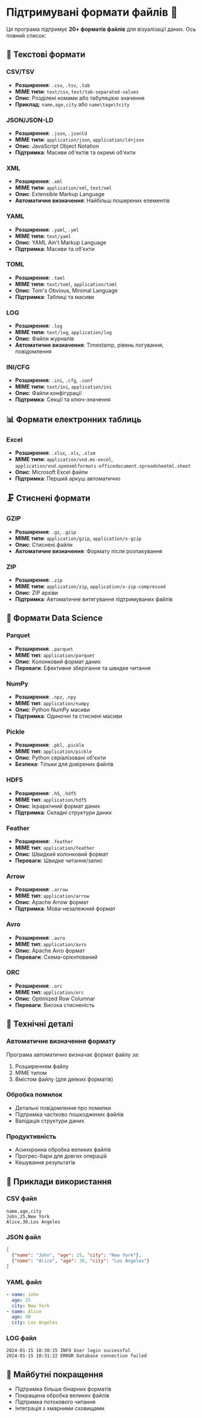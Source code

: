 # Підтримувані формати файлів 📁

Ця програма підтримує **20+ форматів файлів** для візуалізації даних. Ось повний список:

## 📄 Текстові формати

### CSV/TSV
- **Розширення**: `.csv`, `.tsv`, `.tab`
- **MIME типи**: `text/csv`, `text/tab-separated-values`
- **Опис**: Розділені комами або табуляцією значення
- **Приклад**: `name,age,city` або `name\tage\tcity`

### JSON/JSON-LD
- **Розширення**: `.json`, `.jsonld`
- **MIME типи**: `application/json`, `application/ld+json`
- **Опис**: JavaScript Object Notation
- **Підтримка**: Масиви об'єктів та окремі об'єкти

### XML
- **Розширення**: `.xml`
- **MIME типи**: `application/xml`, `text/xml`
- **Опис**: Extensible Markup Language
- **Автоматичне визначення**: Найбільш поширених елементів

### YAML
- **Розширення**: `.yaml`, `.yml`
- **MIME типи**: `text/yaml`
- **Опис**: YAML Ain't Markup Language
- **Підтримка**: Масиви та об'єкти

### TOML
- **Розширення**: `.toml`
- **MIME типи**: `text/toml`, `application/toml`
- **Опис**: Tom's Obvious, Minimal Language
- **Підтримка**: Таблиці та масиви

### LOG
- **Розширення**: `.log`
- **MIME типи**: `text/log`, `application/log`
- **Опис**: Файли журналів
- **Автоматичне визначення**: Timestamp, рівень логування, повідомлення

### INI/CFG
- **Розширення**: `.ini`, `.cfg`, `.conf`
- **MIME типи**: `text/ini`, `application/ini`
- **Опис**: Файли конфігурації
- **Підтримка**: Секції та ключ-значення

## 📊 Формати електронних таблиць

### Excel
- **Розширення**: `.xlsx`, `.xls`, `.xlsm`
- **MIME типи**: `application/vnd.ms-excel`, `application/vnd.openxmlformats-officedocument.spreadsheetml.sheet`
- **Опис**: Microsoft Excel файли
- **Підтримка**: Перший аркуш автоматично

## 🗜️ Стиснені формати

### GZIP
- **Розширення**: `.gz`, `.gzip`
- **MIME типи**: `application/gzip`, `application/x-gzip`
- **Опис**: Стиснені файли
- **Автоматичне визначення**: Формату після розпакування

### ZIP
- **Розширення**: `.zip`
- **MIME типи**: `application/zip`, `application/x-zip-compressed`
- **Опис**: ZIP архіви
- **Підтримка**: Автоматичне витягування підтримуваних файлів

## 🔬 Формати Data Science

### Parquet
- **Розширення**: `.parquet`
- **MIME тип**: `application/parquet`
- **Опис**: Колонковий формат даних
- **Переваги**: Ефективне зберігання та швидке читання

### NumPy
- **Розширення**: `.npz`, `.npy`
- **MIME тип**: `application/numpy`
- **Опис**: Python NumPy масиви
- **Підтримка**: Одиночні та стиснені масиви

### Pickle
- **Розширення**: `.pkl`, `.pickle`
- **MIME тип**: `application/pickle`
- **Опис**: Python серіалізовані об'єкти
- **Безпека**: Тільки для довірених файлів

### HDF5
- **Розширення**: `.h5`, `.hdf5`
- **MIME тип**: `application/hdf5`
- **Опис**: Ієрархічний формат даних
- **Підтримка**: Складні структури даних

### Feather
- **Розширення**: `.feather`
- **MIME тип**: `application/feather`
- **Опис**: Швидкий колонковий формат
- **Переваги**: Швидке читання/запис

### Arrow
- **Розширення**: `.arrow`
- **MIME тип**: `application/arrow`
- **Опис**: Apache Arrow формат
- **Підтримка**: Мова-незалежний формат

### Avro
- **Розширення**: `.avro`
- **MIME тип**: `application/avro`
- **Опис**: Apache Avro формат
- **Переваги**: Схема-орієнтований

### ORC
- **Розширення**: `.orc`
- **MIME тип**: `application/orc`
- **Опис**: Optimized Row Columnar
- **Переваги**: Висока стисненість

## 🔧 Технічні деталі

### Автоматичне визначення формату
Програма автоматично визначає формат файлу за:
1. Розширенням файлу
2. MIME типом
3. Вмістом файлу (для деяких форматів)

### Обробка помилок
- Детальні повідомлення про помилки
- Підтримка частково пошкоджених файлів
- Валідація структури даних

### Продуктивність
- Асинхронна обробка великих файлів
- Прогрес-бари для довгих операцій
- Кешування результатів

## 📝 Приклади використання

### CSV файл
```csv
name,age,city
John,25,New York
Alice,30,Los Angeles
```

### JSON файл
```json
[
  {"name": "John", "age": 25, "city": "New York"},
  {"name": "Alice", "age": 30, "city": "Los Angeles"}
]
```

### YAML файл
```yaml
- name: John
  age: 25
  city: New York
- name: Alice
  age: 30
  city: Los Angeles
```

### LOG файл
```
2024-01-15 10:30:15 INFO User login successful
2024-01-15 10:31:22 ERROR Database connection failed
```

## 🚀 Майбутні покращення

- Підтримка більше бінарних форматів
- Покращена обробка великих файлів
- Підтримка потокового читання
- Інтеграція з хмарними сховищами
